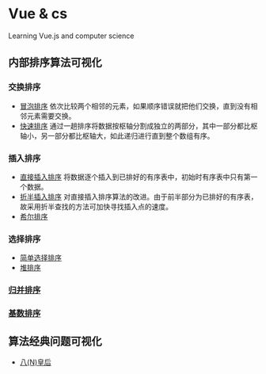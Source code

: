 # Vue & cs
Learning Vue.js and computer science

## 内部排序算法可视化

### 交换排序
- [冒泡排序](https://hummingg.github.io/Vue/BubbleSortVisualized.html)
  依次比较两个相邻的元素，如果顺序错误就把他们交换，直到没有相邻元素需要交换。
- [快速排序](https://hummingg.github.io/Vue/QuickSortVisualized.html)
  通过一趟排序将数据按枢轴分割成独立的两部分，其中一部分都比枢轴小，另一部分都比枢轴大，如此递归进行直到整个数组有序。

### 插入排序
- [直接插入排序](https://hummingg.github.io/Vue/InsertSortVisualized.html)
  将数据逐个插入到已排好的有序表中，初始时有序表中只有第一个数据。
- [折半插入排序](https://hummingg.github.io/Vue/BinaryInsertSortVisualized.html)
  对直接插入排序算法的改进。由于前半部分为已排好的有序表，故采用折半查找的方法可加快寻找插入点的速度。
- [希尔排序](https://hummingg.github.io/Vue/ShellSortVisualized.html)


### 选择排序
- [简单选择排序](https://hummingg.github.io/Vue/SelectSortVisualized.html)
- [堆排序](https://hummingg.github.io/Vue/HeapSortVisualized.html)

### [归并排序](https://hummingg.github.io/Vue/MergeSortVisualized.html)
### [基数排序](https://hummingg.github.io/Vue/RadixSortVisualized.html)

## 算法经典问题可视化
- [八(N)皇后](https://hummingg.github.io/Vue/Problems/QueensVisualized.html)
